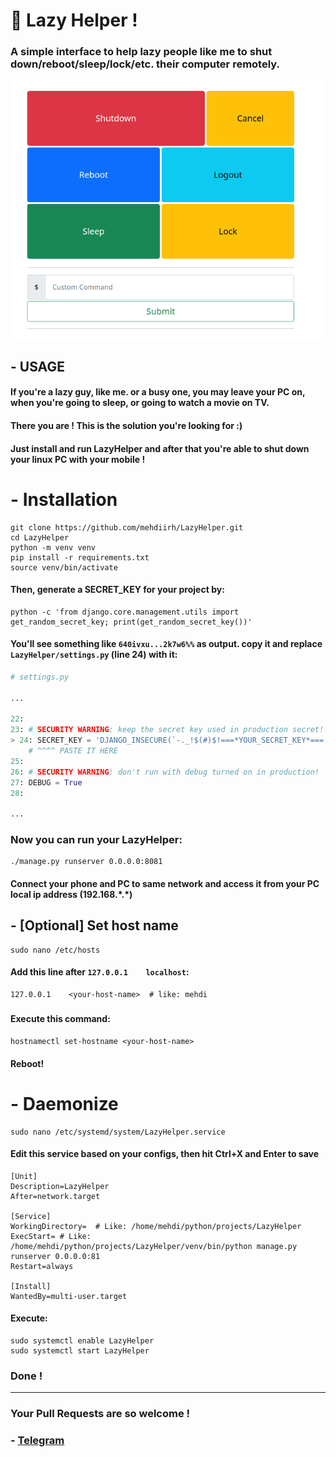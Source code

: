 # 🦥 Lazy Helper !

### A simple interface to help lazy people like me to shut down/reboot/sleep/lock/etc. their computer remotely.

![img.png](images/img.png)

## - USAGE

#### If you're a lazy guy, like me. or a busy one, you may leave your PC on, when you're going to sleep, or going to watch a movie on TV.
#### There you are ! This is the solution you're looking for :)

#### Just install and run LazyHelper and after that you're able to shut down your linux PC with your mobile !

# - Installation

```shell
git clone https://github.com/mehdiirh/LazyHelper.git
cd LazyHelper
python -m venv venv
pip install -r requirements.txt 
source venv/bin/activate
```

#### Then, generate a SECRET_KEY for your project by:

```shell
python -c 'from django.core.management.utils import get_random_secret_key; print(get_random_secret_key())'
```

#### You'll see something like `640ivxu...2k7w6%%` as output. copy it and replace `LazyHelper/settings.py` (line 24) with it:

```python
# settings.py

...

22:
23: # SECURITY WARNING: keep the secret key used in production secret!
> 24: SECRET_KEY = 'DJANGO_INSECURE(`-._!$(#)$!===*YOUR_SECRET_KEY*===!$(#)$!*_.-`)'
    # ^^^^ PASTE IT HERE
25:
26: # SECURITY WARNING: don't run with debug turned on in production!
27: DEBUG = True
28:

...
```

### Now you can run your LazyHelper:
```shell
./manage.py runserver 0.0.0.0:8081
```
#### Connect your phone and PC to same network and access it from your PC local ip address (192.168.\*.\*)

## - [Optional] Set host name 
```shell
sudo nano /etc/hosts
```

#### Add this line after `127.0.0.1    localhost`:
```shell
127.0.0.1    <your-host-name>  # like: mehdi
```
##### 

#### Execute this command:
```shell
hostnamectl set-hostname <your-host-name>
```

#### Reboot!


# - Daemonize 
```shell
sudo nano /etc/systemd/system/LazyHelper.service
```

#### **Edit** this service based on your configs, then hit Ctrl+X and Enter to save
```shell
[Unit]
Description=LazyHelper
After=network.target

[Service]
WorkingDirectory=  # Like: /home/mehdi/python/projects/LazyHelper
ExecStart= # Like: /home/mehdi/python/projects/LazyHelper/venv/bin/python manage.py runserver 0.0.0.0:81
Restart=always

[Install]
WantedBy=multi-user.target

```

#### Execute:
```shell
sudo systemctl enable LazyHelper
sudo systemctl start LazyHelper
```

### Done !

---

### Your Pull Requests are so welcome !
### - [Telegram](https://t.me/PythonUnion)
